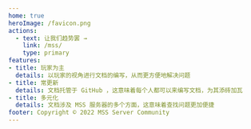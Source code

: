 ```yaml
---
home: true
heroImage: /favicon.png
actions:
  - text: 让我们趋势罢 →
    link: /mss/
    type: primary
features:
- title: 玩家为主
  details: 以玩家的视角进行文档的编写，从而更方便地解决问题
- title: 常更新
  details: 文档托管于 GitHub ，这意味着每个人都可以来编写文档，为其添砖加瓦
- title: 多元化
  details: 文档涉及 MSS 服务器的多个方面，这意味着查找问题更加便捷
footer: Copyright © 2022 MSS Server Community
---
```

